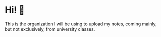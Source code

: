# Hi! 📓

This is the organization I will be using to upload my notes, coming mainly, but not exclusively, from university classes.
